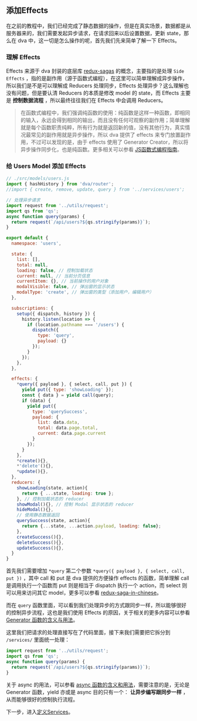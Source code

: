 ## 添加Effects

在之前的教程中，我们已经完成了静态数据的操作，但是在真实场景，数据都是从服务器来的，我们需要发起异步请求，在请求回来以后设置数据，更新 state，那么在 dva 中，这一切是怎么操作的呢，首先我们先来简单了解一下 Effects。

### 理解 Effects

Effects 来源于 dva 封装的底层库 [redux-sagas](http://yelouafi.github.io/redux-saga) 的概念，主要指的是处理 `Side Effects` ，指的是副作用（源于函数式编程），在这里可以简单理解成异步操作，所以我们是不是可以理解成 Reducers 处理同步，Effects 处理异步？这么理解也没有问题，但是要认清 Reducers 的本质是修改 model 的 state，而 Effects 主要是 __控制数据流程__ ，所以最终往往我们在 Effects 中会调用 Reducers。

> 在函数式编程中，我们强调纯函数的使用：纯函数是这样一种函数，即相同的输入，永远会得到相同的输出，而且没有任何可观察的副作用；简单理解就是每个函数职责纯粹，所有行为就是返回新的值，没有其他行为，真实情况最常见的副作用就是异步操作，所以 dva 提供了 effects 来专门放置副作用，不过可以发现的是，由于 effects 使用了 Generator Creator，所以将异步操作同步化，也是纯函数。更多相关可以参看 [JS函数式编程指南](https://www.gitbook.com/book/llh911001/mostly-adequate-guide-chinese/details)。

### 给 Users Model 添加 Effects

```jsx
// ./src/models/users.js
import { hashHistory } from 'dva/router';
//import { create, remove, update, query } from '../services/users';

// 处理异步请求
import request from '../utils/request';
import qs from 'qs';
async function query(params) {
  return request(`/api/users?${qs.stringify(params)}`);
}

export default {
  namespace: 'users',

  state: {
    list: [],
    total: null,
    loading: false, // 控制加载状态
    current: null, // 当前分页信息
    currentItem: {}, // 当前操作的用户对象
    modalVisible: false, // 弹出窗的显示状态
    modalType: 'create', // 弹出窗的类型（添加用户，编辑用户）
  },

  subscriptions: {
    setup({ dispatch, history }) {
      history.listen(location => {
        if (location.pathname === '/users') {
          dispatch({
            type: 'query',
            payload: {}
          });
        }
      });
    },
  },

  effects: {
    *query({ payload }, { select, call, put }) {
      yield put({ type: 'showLoading' });
      const { data } = yield call(query);
      if (data) {
        yield put({
          type: 'querySuccess',
          payload: {
            list: data.data,
            total: data.page.total,
            current: data.page.current
          }
        });
      }
    },
    *create(){},
    *'delete'(){},
    *update(){},
  },
  reducers: {
    showLoading(state, action){
      return { ...state, loading: true };
    }, // 控制加载状态的 reducer
    showModal(){}, // 控制 Modal 显示状态的 reducer
    hideModal(){},
    // 使用静态数据返回
    querySuccess(state, action){
      return {...state, ...action.payload, loading: false};
    },
    createSuccess(){},
    deleteSuccess(){},
    updateSuccess(){},
  }
}
```

首先我们需要增加 `*query` 第二个参数 `*query({ payload }, { select, call, put })` ，其中 call 和 put 是 dva 提供的方便操作 effects 的函数，简单理解 call 是调用执行一个函数而 put 则是相当于 dispatch 执行一个 action，而 select 则可以用来访问其它 model，更多可以参看 [redux-saga-in-chinese](https://github.com/superRaytin/redux-saga-in-chinese)。

而在 `query` 函数里面，可以看到我们处理异步的方式跟同步一样，所以能够很好的控制异步流程，这也是我们使用 Effects 的原因，关于相关的更多内容可以参看 [Generator 函数的含义与用法](http://www.ruanyifeng.com/blog/2015/04/generator.html)。

这里我们把请求的处理直接写在了代码里面，接下来我们需要把它拆分到 `/services/` 里面统一处理：

```jsx
import request from '../utils/request';
import qs from 'qs';
async function query(params) {
  return request(`/api/users?${qs.stringify(params)}`);
}
```

关于 async 的用法，可以参看 [async 函数的含义和用法](http://www.ruanyifeng.com/blog/2015/05/async.html)，需要注意的是，无论是 Generator 函数，yield 亦或是 async 目的只有一个： __让异步编写跟同步一样__ ，从而能够很好的控制执行流程。

下一步，进入[定义Services](./08-定义Services.md)。


